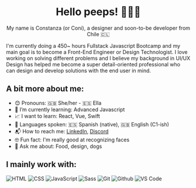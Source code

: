 <h1 align="center">Hello peeps! 🙋🏻‍♀️</h1>

<p align="center">My name is Constanza (or Coni), a designer and soon-to-be developer from Chile 🇨🇱</p>
<p">I'm currently doing a 450~ hours Fullstack Javascript Bootcamp and my main goal is to become a Front-End Engineer or Design Technologist. I love working on solving different problems and I believe my background in UI/UX Design has helped me become a super detail-oriented professional who can design and develop solutions with the end user in mind.</p>

## A bit more about me:
- 😊 Pronouns: 🇬🇧 She/her - 🇪🇸 Ella
- 🌱 I’m currently learning: Advanced Javascript
- 📈 I want to learn: React, Vue, Swift
- 📢 Languages spoken: 🇪🇸 Spanish (native), 🇬🇧 English (C1-ish)
- 📬 How to reach me: [LinkedIn](https://www.linkedin.com/in/cbmorales/?locale=en_US), [Discord](https://discord.com/users/vizcacha#9151/)
- 🤓 Fun fact: I'm really good at recognizing faces
- 💬 Ask me about: Food, design, dogs


## I mainly work with:

![HTML](https://img.shields.io/badge/-HTML-%23E44D27?&logo=html5&logoColor=ffffff)
![CSS](https://img.shields.io/badge/-CSS-%231572B6?&logo=css3)
![JavaScript](https://img.shields.io/badge/-JavaScript-%23F7DF1C?&logo=javascript&logoColor=000000)
![Sass](https://img.shields.io/badge/-Sass-%23CC6699?&logo=sass&logoColor=ffffff)
![Git](https://img.shields.io/badge/-Git-%23F05032?&logo=git&logoColor=%23ffffff)
![Github](https://img.shields.io/badge/-Github-%231a202c?&logo=github&logoColor=ffffff)
![VS Code](https://img.shields.io/badge/-VSCode-%23007ACC?&logo=visual-studio-code)
